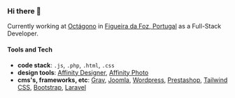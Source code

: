### Hi there 👋

Currently working at [Octágono](https://www.octagono.pt) in [Figueira da Foz, Portugal](https://pt.wikipedia.org/wiki/Figueira_da_Foz) as a Full-Stack Developer.

#### Tools and Tech

- **code stack**: `.js`, `.php`, `.html`, `.css`
- **design tools**: [Affinity Designer](https://affinity.serif.com/en-us/designer/), [Affinity Photo](https://affinity.serif.com/en-us/photo/)
- **cms's, frameworks, etc**: [Grav](https://www.getgrav.org), [Joomla](https://www.joomla.org), [Wordpress](https://www.wordpress.org), [Prestashop](https://www.prestashop.com), [Tailwind CSS](https://tailwindcss.com/), [Bootstrap](https://getbootstrap.com/), [Laravel](https://laravel.com/)
<!--
#### Current improvement focus
- Advanced JavaScript
- SSG
  - [11ty](https://www.11ty.dev/)


- 🔭 I’m currently working on ...
- 🌱 I’m currently learning ...
- 👯 I’m looking to collaborate on ...
- 🤔 I’m looking for help with ...
- 💬 Ask me about ...
- 📫 How to reach me: ...
- 😄 Pronouns: ...
- ⚡ Fun fact: ...
-->
